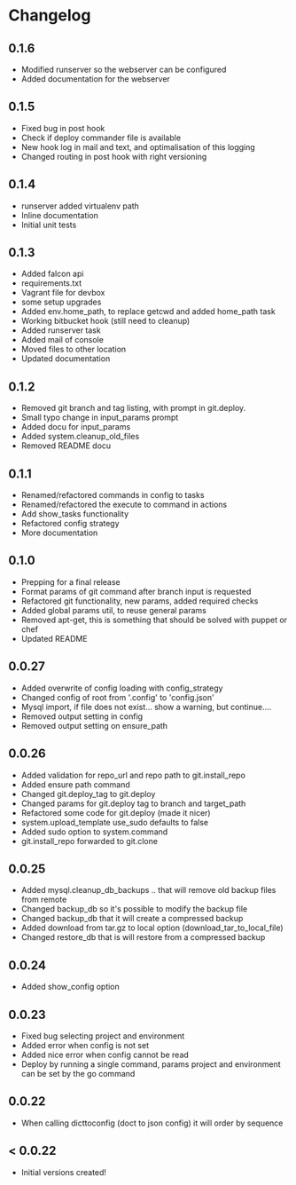 # Changelog

## 0.1.6
-	Modified runserver so the webserver can be configured
- 	Added documentation for the webserver

## 0.1.5
-	Fixed bug in post hook
-	Check if deploy commander file is available
-	New hook log in mail and text, and optimalisation of this logging
- 	Changed routing in post hook with right versioning

## 0.1.4
-	runserver added virtualenv path
-	Inline documentation
- 	Initial unit tests

## 0.1.3
-	Added falcon api
- 	requirements.txt
- 	Vagrant file for devbox
-	some setup upgrades
-	Added env.home_path, to replace getcwd and added home_path task
- 	Working bitbucket hook (still need to cleanup)
- 	Added runserver task
-	Added mail of console
-	Moved files to other location
-	Updated documentation

## 0.1.2
-	Removed git branch and tag listing, with prompt in git.deploy.
-	Small typo change in input_params prompt
-	Added docu for input_params
-	Added system.cleanup_old_files
-	Removed README docu

## 0.1.1
-	Renamed/refactored commands in config to tasks
- 	Renamed/refactored the execute to command in actions
- 	Add show_tasks functionality
-	Refactored config strategy
-   More documentation

## 0.1.0
-	Prepping for a final release
-	Format params of git command after branch input is requested
-	Refactored git functionality, new params, added required checks
- 	Added global params util, to reuse general params
-	Removed apt-get, this is something that should be solved with puppet or chef
-	Updated README

## 0.0.27
- 	Added overwrite of config loading with config_strategy
-	Changed config of root from '.config' to 'config.json'
- 	Mysql import, if file does not exist... show a warning, but continue....
-	Removed output setting in config
-	Removed output setting on ensure_path

## 0.0.26
-	Added validation for repo_url and repo path to git.install_repo
- 	Added ensure path command
-	Changed git.deploy_tag to git.deploy
- 	Changed params for git.deploy tag to branch and target_path
-	Refactored some code for git.deploy (made it nicer)
-	system.upload_template use_sudo defaults to false
- 	Added sudo option to system.command
-	git.install_repo forwarded to git.clone

## 0.0.25
- 	Added mysql.cleanup_db_backups .. that will remove old backup files from remote
- 	Changed backup_db so it's possible to modify the backup file
-	Changed backup_db that it will create a compressed backup
- 	Added download from tar.gz to local option (download_tar_to_local_file)
-	Changed restore_db that is will restore from a compressed backup

## 0.0.24
- 	Added show_config option

## 0.0.23
-	Fixed bug selecting project and environment
-	Added error when config is not set
-	Added nice error when config cannot be read
-	Deploy by running a single command, params project and environment can be set by the go command

## 0.0.22
-	When calling dicttoconfig (doct to json config) it will order by sequence


## < 0.0.22
-	Initial versions created!